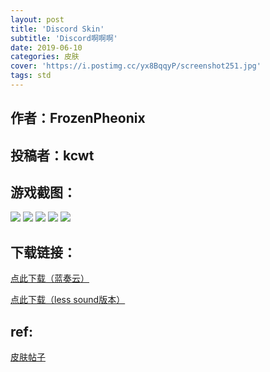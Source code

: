 ```yaml
---
layout: post
title: 'Discord Skin'
subtitle: 'Discord啊啊啊'
date: 2019-06-10
categories: 皮肤
cover: 'https://i.postimg.cc/yx8BqqyP/screenshot251.jpg'
tags: std
---
```


## 作者：FrozenPheonix

## 投稿者：kcwt

## 游戏截图：

<img src="https://i.postimg.cc/cLpsvbdx/screenshot246.jpg">

<img src="https://i.postimg.cc/mr7TCyrQ/screenshot248.jpg">

<img src="https://i.postimg.cc/ZRZ4cv9X/screenshot249.jpg">

<img src="https://i.postimg.cc/NM4YPGmF/screenshot250.jpg">

<img src="https://i.postimg.cc/yx8BqqyP/screenshot251.jpg">




## 下载链接：

[点此下载（蓝奏云）](https://www.lanzous.com/i4ienkj)

[点此下载（less sound版本）](https://www.lanzous.com/i4ienhg)

## ref:

<a href="https://www.reddit.com/r/OsuSkins/comments/bs9xnw/discord_skin_release_stdsdhd169/?utm_medium=android_app&utm_source=share
">皮肤帖子</a>